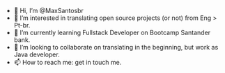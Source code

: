 - 👋 Hi, I’m @MaxSantosbr
- 👀 I’m interested in translating open source projects (or not) from Eng > Pt-br.
- 🌱 I’m currently learning Fullstack Developer on Bootcamp Santander bank.
- 💞️ I’m looking to collaborate on translating in the beginning, but work as Java developer.
- 📫 How to reach me: get in touch me.

<!---
MaxSantosSoftwareDeveloper/MaxSantosSoftwareDeveloper is a ✨ special ✨ repository because its `README.md` (this file) appears on your GitHub profile.
You can click the Preview link to take a look at your changes.
--->
